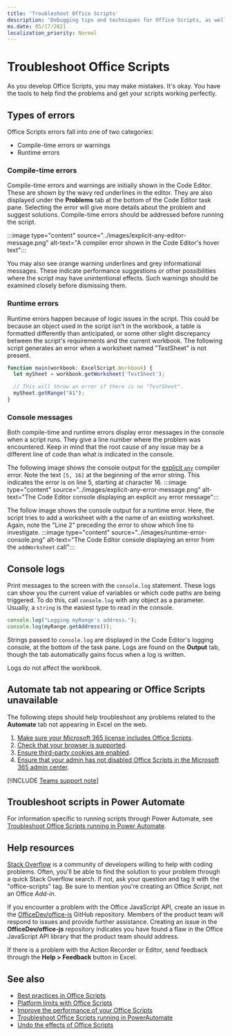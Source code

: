 ```yaml
---
title: 'Troubleshoot Office Scripts'
description: 'Debugging tips and techniques for Office Scripts, as well as help resources.'
ms.date: 05/17/2021
localization_priority: Normal
---
```


# Troubleshoot Office Scripts

As you develop Office Scripts, you may make mistakes. It's okay. You have the tools to help find the problems and get your scripts working perfectly.

## Types of errors

Office Scripts errors fall into one of two categories:

* Compile-time errors or warnings
* Runtime errors

### Compile-time errors

Compile-time errors and warnings are initially shown in the Code Editor. These are shown by the wavy red underlines in the editor. They are also displayed under the **Problems** tab at the bottom of the Code Editor task pane. Selecting the error will give more details about the problem and suggest solutions. Compile-time errors should be addressed before running the script.

:::image type="content" source="../images/explicit-any-editor-message.png" alt-text="A compiler error shown in the Code Editor's hover text":::

You may also see orange warning underlines and grey informational messages. These indicate performance suggestions or other possibilities where the script may have unintentional effects. Such warnings should be examined closely before dismissing them.

### Runtime errors

Runtime errors happen because of logic issues in the script. This could be because an object used in the script isn't in the workbook, a table is formatted differently than anticipated, or some other slight discrepancy between the script's requirements and the current workbook. The following script generates an error when a worksheet named "TestSheet" is not present.

```TypeScript
function main(workbook: ExcelScript.Workbook) {
  let mySheet = workbook.getWorksheet('TestSheet');

  // This will throw an error if there is no "TestSheet".
  mySheet.getRange("A1");
}
```

### Console messages

Both compile-time and runtime errors display error messages in the console when a script runs. They give a line number where the problem was encountered. Keep in mind that the root cause of any issue may be a different line of code than what is indicated in the console.

The following image shows the console output for the [explicit `any`](../develop/typescript-restrictions.md) compiler error. Note the text `[5, 16]` at the beginning of the error string. This indicates the error is on line 5, starting at character 16.
:::image type="content" source="../images/explicit-any-error-message.png" alt-text="The Code Editor console displaying an explicit `any` error message":::

The follow image shows the console output for a runtime error. Here, the script tries to add a worksheet with a the name of an existing worksheet. Again, note the "Line 2" preceding the error to show which line to investigate.
:::image type="content" source="../images/runtime-error-console.png" alt-text="The Code Editor console displaying an error from the `addWorksheet` call":::

## Console logs

Print messages to the screen with the `console.log` statement. These logs can show you the current value of variables or which code paths are being triggered. To do this, call `console.log` with any object as a parameter. Usually, a `string` is the easiest type to read in the console.

```TypeScript
console.log("Logging myRange's address.");
console.log(myRange.getAddress());
```

Strings passed to `console.log` are displayed in the Code Editor's logging console, at the bottom of the task pane. Logs are found on the **Output** tab, though the tab automatically gains focus when a log is written.

Logs do not affect the workbook.

## Automate tab not appearing or Office Scripts unavailable

The following steps should help troubleshoot any problems related to the **Automate** tab not appearing in Excel on the web.

1. [Make sure your Microsoft 365 license includes Office Scripts](../overview/excel.md#requirements).
1. [Check that your browser is supported](platform-limits.md#browser-support).
1. [Ensure third-party cookies are enabled](platform-limits.md#third-party-cookies).
1. [Ensure that your admin has not disabled Office Scripts in the Microsoft 365 admin center](/microsoft-365/admin/manage/manage-office-scripts-settings).

[!INCLUDE [Teams support note](../includes/teams-support-note.md)]

## Troubleshoot scripts in Power Automate

For information specific to running scripts through Power Automate, see [Troubleshoot Office Scripts running in Power Automate](power-automate-troubleshooting.md).

## Help resources

[Stack Overflow](https://stackoverflow.com/questions/tagged/office-scripts) is a community of developers willing to help with coding problems. Often, you'll be able to find the solution to your problem through a quick Stack Overflow search. If not, ask your question and tag it with the "office-scripts" tag. Be sure to mention you're creating an Office *Script*, not an Office *Add-in*.

If you encounter a problem with the Office JavaScript API, create an issue in the [OfficeDev/office-js](https://github.com/OfficeDev/office-js) GitHub repository. Members of the product team will respond to issues and provide further assistance. Creating an issue in the **OfficeDev/office-js** repository indicates you have found a flaw in the Office JavaScript API library that the product team should address.

If there is a problem with the Action Recorder or Editor, send feedback through the **Help > Feedback** button in Excel.

## See also

- [Best practices in Office Scripts](../develop/best-practices.md)
- [Platform limits with Office Scripts](platform-limits.md)
- [Improve the performance of your Office Scripts](../develop/web-client-performance.md)
- [Troubleshoot Office Scripts running in PowerAutomate](power-automate-troubleshooting.md)
- [Undo the effects of Office Scripts](undo.md)

